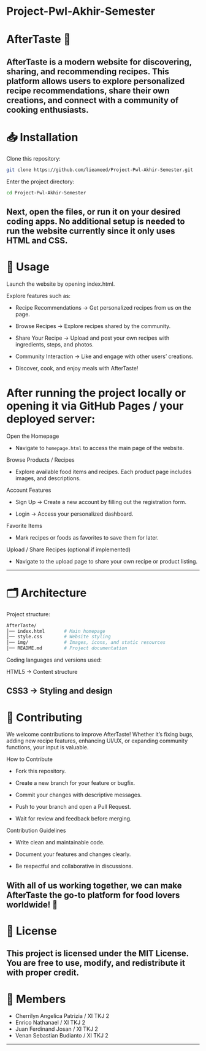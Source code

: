 # Project-Pwl-Akhir-Semester
# AfterTaste 🥗

AfterTaste is a modern website for discovering, sharing, and recommending recipes.
This platform allows users to explore personalized recipe recommendations, share their own creations, and connect with a community of cooking enthusiasts.
---

# 📥 Installation

Clone this repository:

```bash
git clone https://github.com/lieameed/Project-Pwl-Akhir-Semester.git
```

Enter the project directory:

```bash
cd Project-Pwl-Akhir-Semester
```

Next, open the files, or run it on your desired coding apps.
No additional setup is needed to run the website currently since it only uses HTML and CSS.
---
# 🍴 Usage

Launch the website by opening index.html.

Explore features such as:

- Recipe Recommendations → Get personalized recipes from us on the page.

- Browse Recipes → Explore recipes shared by the community.

- Share Your Recipe → Upload and post your own recipes with ingredients, steps, and photos.

- Community Interaction → Like and engage with other users’ creations.

- Discover, cook, and enjoy meals with AfterTaste!

# After running the project locally or opening it via GitHub Pages / your deployed server:

Open the Homepage

- Navigate to ```homepage.html``` to access the main page of the website.

Browse Products / Recipes

- Explore available food items and recipes. Each product page includes images, and descriptions.

Account Features

- Sign Up → Create a new account by filling out the registration form.

- Login → Access your personalized dashboard.

Favorite Items

- Mark recipes or foods as favorites to save them for later.

Upload / Share Recipes (optional if implemented)
 
- Navigate to the upload page to share your own recipe or product listing.

---

# 🗂️ Architecture

Project structure:

```bash
AfterTaste/
│── index.html       # Main homepage  
│── style.css        # Website styling  
│── img/             # Images, icons, and static resources  
│── README.md        # Project documentation  
```

Coding languages and versions used:

HTML5 → Content structure

CSS3 → Styling and design
---

# 🤲 Contributing

We welcome contributions to improve AfterTaste!
Whether it’s fixing bugs, adding new recipe features, enhancing UI/UX, or expanding community functions, your input is valuable.

How to Contribute

- Fork this repository.

- Create a new branch for your feature or bugfix.

- Commit your changes with descriptive messages.

- Push to your branch and open a Pull Request.

- Wait for review and feedback before merging.

Contribution Guidelines

- Write clean and maintainable code.

- Document your features and changes clearly.

- Be respectful and collaborative in discussions.

With all of us working together, we can make AfterTaste the go-to platform for food lovers worldwide! 🥘
---

# 📑 License

This project is licensed under the MIT License.
You are free to use, modify, and redistribute it with proper credit.
---

# 👥 Members
- Cherrilyn Angelica Patrizia / XI TKJ 2
- Enrico Nathanael / XI TKJ 2
- Juan Ferdinand Josan / XI TKJ 2
- Venan Sebastian Budianto / XI TKJ 2
---
